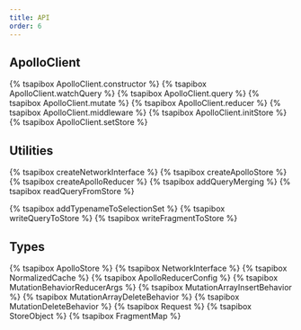 ```yaml
---
title: API
order: 6
---
```


<h2 id="apollo-client">ApolloClient</h2>

{% tsapibox ApolloClient.constructor %}
{% tsapibox ApolloClient.watchQuery %}
{% tsapibox ApolloClient.query %}
{% tsapibox ApolloClient.mutate %}
{% tsapibox ApolloClient.reducer %}
{% tsapibox ApolloClient.middleware %}
{% tsapibox ApolloClient.initStore %}
{% tsapibox ApolloClient.setStore %}

<h2 id="utilities">Utilities</h2>

{% tsapibox createNetworkInterface %}
{% tsapibox createApolloStore %}
{% tsapibox createApolloReducer %}
{% tsapibox addQueryMerging %}
{% tsapibox readQueryFromStore %}
<!--  XXX: fix aliasing-->
{% tsapibox addTypenameToSelectionSet %}
{% tsapibox writeQueryToStore %}
{% tsapibox writeFragmentToStore %}
<!-- { tsapibox print %} -->

<h2 id="types">Types</h2>

{% tsapibox ApolloStore %}
{% tsapibox NetworkInterface %}
{% tsapibox NormalizedCache %}
{% tsapibox ApolloReducerConfig %}
{% tsapibox MutationBehaviorReducerArgs %}
{% tsapibox MutationArrayInsertBehavior %}
{% tsapibox MutationArrayDeleteBehavior %}
{% tsapibox MutationDeleteBehavior %}
{% tsapibox Request %}
{% tsapibox StoreObject %}
{% tsapibox FragmentMap %}
